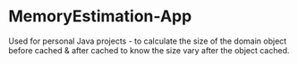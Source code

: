 # MemoryEstimation-App
Used for personal Java projects - to calculate the size of the domain object before cached &amp; after cached to know the size vary after the object cached.
